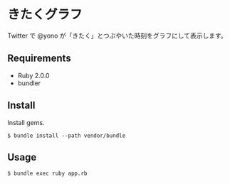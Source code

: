 # きたくグラフ

Twitter で @yono が「きたく」とつぶやいた時刻をグラフにして表示します。

## Requirements

- Ruby 2.0.0
- bundler

## Install

Install gems.

    $ bundle install --path vendor/bundle

## Usage

    $ bundle exec ruby app.rb
